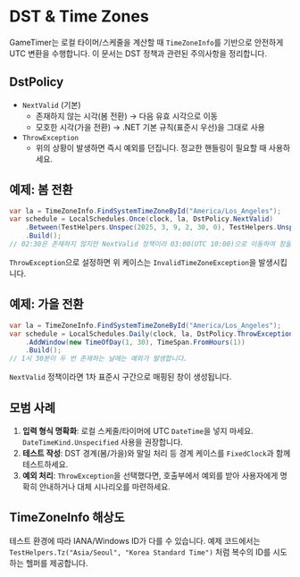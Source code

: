# DST & Time Zones

GameTimer는 로컬 타이머/스케줄을 계산할 때 `TimeZoneInfo`를 기반으로 안전하게 UTC 변환을 수행합니다. 이 문서는 DST 정책과 관련된 주의사항을 정리합니다.

## DstPolicy
- `NextValid` (기본)
  - 존재하지 않는 시각(봄 전환) → 다음 유효 시각으로 이동
  - 모호한 시각(가을 전환) → .NET 기본 규칙(표준시 우선)을 그대로 사용
- `ThrowException`
  - 위의 상황이 발생하면 즉시 예외를 던집니다. 정교한 핸들링이 필요할 때 사용하세요.

## 예제: 봄 전환
```csharp
var la = TimeZoneInfo.FindSystemTimeZoneById("America/Los_Angeles");
var schedule = LocalSchedules.Once(clock, la, DstPolicy.NextValid)
    .Between(TestHelpers.Unspec(2025, 3, 9, 2, 30, 0), TestHelpers.Unspec(2025, 3, 9, 3, 30, 0))
    .Build();
// 02:30은 존재하지 않지만 NextValid 정책이라 03:00(UTC 10:00)으로 이동하여 창을 생성합니다.
```
`ThrowException`으로 설정하면 위 케이스는 `InvalidTimeZoneException`을 발생시킵니다.

## 예제: 가을 전환
```csharp
var la = TimeZoneInfo.FindSystemTimeZoneById("America/Los_Angeles");
var schedule = LocalSchedules.Daily(clock, la, DstPolicy.ThrowException)
    .AddWindow(new TimeOfDay(1, 30), TimeSpan.FromHours(1))
    .Build();
// 1시 30분이 두 번 존재하는 날에는 예외가 발생합니다.
```
`NextValid` 정책이라면 1차 표준시 구간으로 매핑된 창이 생성됩니다.

## 모범 사례
1. **입력 형식 명확화**: 로컬 스케줄/타이머에 UTC `DateTime`을 넣지 마세요. `DateTimeKind.Unspecified` 사용을 권장합니다.
2. **테스트 작성**: DST 경계(봄/가을)와 말일 처리 등 경계 케이스를 `FixedClock`과 함께 테스트하세요.
3. **예외 처리**: `ThrowException`을 선택했다면, 호출부에서 예외를 받아 사용자에게 명확히 안내하거나 대체 시나리오를 마련하세요.

## TimeZoneInfo 해상도
테스트 환경에 따라 IANA/Windows ID가 다를 수 있습니다. 예제 코드에서는 `TestHelpers.Tz("Asia/Seoul", "Korea Standard Time")` 처럼 복수의 ID를 시도하는 헬퍼를 제공합니다.
